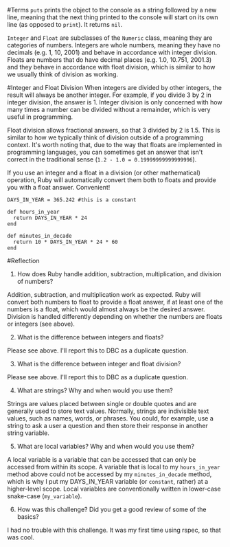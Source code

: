#Terms
`puts` prints the object to the console as a string followed by a new line, meaning that the next thing printed to the console will start on its own line (as opposed to `print`). It returns `nil`.

`Integer` and `Float` are subclasses of the `Numeric` class, meaning they are categories of numbers. Integers are whole numbers, meaning they have no decimals (e.g. 1, 10, 2001) and behave in accordance with integer division. Floats are numbers that do have decimal places (e.g. 1.0, 10.751, 2001.3) and they behave in accordance with float division, which is similar to how we usually think of division as working.

#Integer and Float Division
When integers are divided by other integers, the result will always be another integer. For example, if you divide 3 by 2 in integer division, the answer is 1. Integer division is only concerned with how many times a number can be divided without a remainder, which is very useful in programming.

Float division allows fractional answers, so that 3 divided by 2 is 1.5. This is similar to how we typically think of division outside of a programming context. It's worth noting that, due to the way that floats are implemented in programming languages, you can sometimes get an answer that isn't correct in the traditional sense (`1.2 - 1.0 = 0.19999999999999996`).

If you use an integer and a float in a division (or other mathematical) operation, Ruby will automatically convert them both to floats and provide you with a float answer. Convenient!

    DAYS_IN_YEAR = 365.242 #this is a constant

    def hours_in_year
      return DAYS_IN_YEAR * 24
    end

    def minutes_in_decade
      return 10 * DAYS_IN_YEAR * 24 * 60
    end

#Reflection

1. How does Ruby handle addition, subtraction, multiplication, and division of numbers?

Addition, subtraction, and multiplication work as expected. Ruby will convert both numbers to float to provide a float answer, if at least one of the numbers is a float, which would almost always be the desired answer. Division is handled differently depending on whether the numbers are floats or integers (see above).

2. What is the difference between integers and floats?

Please see above. I'll report this to DBC as a duplicate question.

3. What is the difference between integer and float division?

Please see above. I'll report this to DBC as a duplicate question.

4. What are strings? Why and when would you use them?

Strings are values placed between single or double quotes and are generally used to store text values. Normally, strings are indivisible text values, such as names, words, or phrases. You could, for example, use a string to ask a user a question and then store their response in another string variable.

5. What are local variables? Why and when would you use them?

A local variable is a variable that can be accessed that can only be accessed from within its scope. A variable that is local to my `hours_in_year` method above could not be accessed by my `minutes_in_decade` method, which is why I put my DAYS_IN_YEAR variable (or `constant`, rather) at a higher-level scope. Local variables are conventionally written in lower-case snake-case (`my_variable`).

6. How was this challenge? Did you get a good review of some of the basics?

I had no trouble with this challenge. It was my first time using rspec, so that was cool.